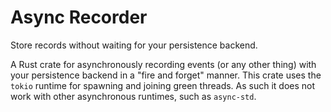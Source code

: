 # Async Recorder

Store records without waiting for your persistence backend.

A Rust crate for asynchronously recording events (or any other thing) with your persistence backend in a "fire and forget" manner. This crate uses the `tokio` runtime for spawning and joining green threads. As such it does not work with other asynchronous runtimes, such as `async-std`.
